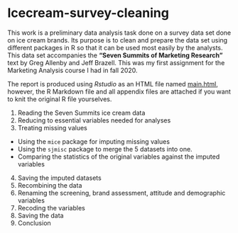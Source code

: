 # Icecream-survey-cleaning

This work is a preliminary data analysis task done on a survey data set done on ice cream brands. Its purpose is to clean and prepare the data set using different packages in R so that it can be used most easily by the analysts. This data set accompanies the __“Seven Summits of Marketing Research”__ text by Greg Allenby and Jeff Brazell. This was my first assignment for the Marketing Analysis course I had in fall 2020.

The report is produced using *Rstudio* as an HTML file named [main.html](https://github.com/farazahmadi/Icecream-survey-cleaning/blob/main/main.html), however, the R Markdown file and all appendix files are attached if you want to knit the original R file yourselves.

1. Reading the Seven Summits ice cream data
2. Reducing to essential variables needed for analyses
3. Treating missing values
  + Using the `mice` package for imputing missing values
  + Using the `sjmisc` package to merge the 5 datasets into one.
  + Comparing the statistics of the original variables against the imputed variables
4. Saving the imputed datasets
5. Recombining the data
6. Renaming the screening, brand assessment, attitude and demographic variables
7. Recoding the variables
8. Saving the data
9. Conclusion
